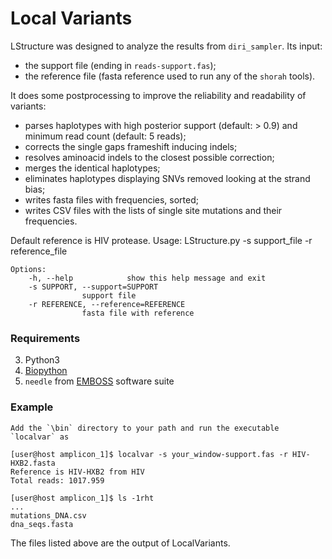 Local Variants
======

LStructure was designed to analyze the results from `diri_sampler`. Its input:

- the support file (ending in `reads-support.fas`);
- the reference file (fasta reference used to run any of the `shorah` tools).

It does some postprocessing to improve the reliability and readability of
variants:

- parses haplotypes with high posterior support (default: > 0.9) and minimum
  read count (default: 5 reads);
- corrects the single gaps frameshift inducing indels;
- resolves aminoacid indels to the closest possible correction;
- merges the identical haplotypes;
- eliminates haplotypes displaying SNVs removed looking at the strand bias;
- writes fasta files with frequencies, sorted;
- writes CSV files with the lists of single site mutations and their
  frequencies.

Default reference is HIV protease.
    Usage: LStructure.py -s support_file -r reference_file

    Options:
        -h, --help            show this help message and exit
        -s SUPPORT, --support=SUPPORT
                    support file
        -r REFERENCE, --reference=REFERENCE
                    fasta file with reference

### Requirements
3. Python3
1. [Biopython](http://biopython.org/)
2. `needle` from [EMBOSS](http://emboss.sourceforge.net/) software suite

### Example
    Add the `\bin` directory to your path and run the executable `localvar` as

    [user@host amplicon_1]$ localvar -s your_window-support.fas -r HIV-HXB2.fasta
    Reference is HIV-HXB2 from HIV
    Total reads: 1017.959

    [user@host amplicon_1]$ ls -1rht
    ...
    mutations_DNA.csv
    dna_seqs.fasta

The files listed above are the output of LocalVariants.
